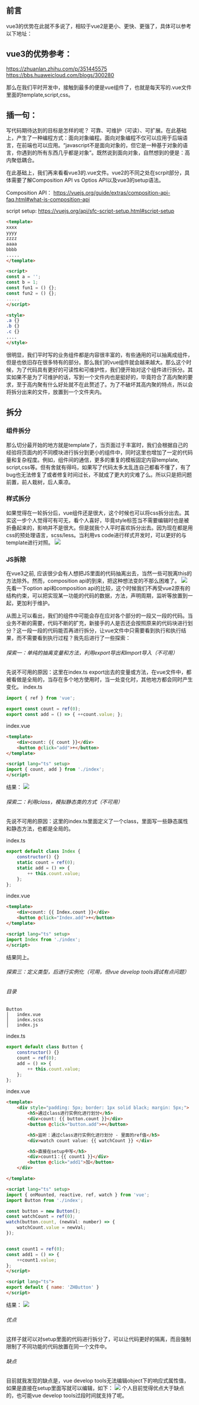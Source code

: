 ## 前言
vue3的优势在此就不多说了，相较于vue2是更小、更快、更强了，具体可以参考以下地址：
## vue3的优势参考：
https://zhuanlan.zhihu.com/p/351445575
https://bbs.huaweicloud.com/blogs/300280

那么在我们平时开发中，接触到最多的便是vue组件了，也就是每天写的.vue文件里面的template,script,css。
## 插一句：
写代码期待达到的目标是怎样的呢？ 可靠、可维护（可读）、可扩展。在此基础上，产生了一种编程方式：面向对象编程。面向对象编程不仅可以应用于后端语言，在前端也可以应用。“javascript不是面向对象的，但它是一种基于对象的语言，你遇到的所有东西几乎都是对象”。既然说到面向对象，自然想到的便是：高内聚低耦合。

在此基础上，我们再来看看vue3的.vue文件。vue2的不同之处在scrpit部分，具体需要了解Composition API vs Optios API以及vue3的setup语法。

Composition API： https://vuejs.org/guide/extras/composition-api-faq.html#what-is-composition-api

script setup: https://vuejs.org/api/sfc-script-setup.html#script-setup

```html
<template>
xxxx
yyyy
zzzz
aaaa
bbbb
.....
</template>

<script>
const a = '';
const b = 1;
const fun1 = () {};
const fun2 = () {};
.....
</script>

<style>
.a {}
.b {}
.c {}
....
</style>
```
很明显，我们平时写的业务组件都是内容很丰富的，有些通用的可以抽离成组件，但是也依旧存在很多特有的部分。那么我们的vue组件就会越来越大。那么这个时候，为了代码具有更好的可读性和可维护性，我们便开始对这个组件进行拆分。其实如果不是为了可维护的话，写到一个文件内也是挺好的，毕竟符合了高内聚的要求，至于高内聚有什么好处就不在此赘述了。为了不破坏其高内聚的特点，所以会将拆分出来的文件，放置到一个文件夹内。

## 拆分
### 组件拆分
那么切分最开始的地方就是template了，当页面过于丰富时，我们会根据自己的经验将页面内的不同模块进行拆分到更小的组件中，同时这里也增加了一定的代码量和复杂程度。例如，组件间的通信，更多的重复的模板固定内容template, script,css等。但有舍就有得吗，如果写了代码太多太乱连自己都看不懂了，有了bug也无法修复了或者修复时间过长，不就成了更大的灾难了么。所以只是把问题前置，前人栽树，后人乘凉。

### 样式拆分
如果觉得在一轮拆分后，vue组件还是很大，这个时候也可以将css拆分出去。其实这一步个人觉得可有可无，看个人喜好，毕竟style标签当不需要编辑时也是被折叠起来的，影响并不是很大。但是就我个人平时喜欢拆分出去。因为现在都是用css的预处理语言，scss/less。当利用vs code进行样式开发时，可以更好的与template进行对照。
![](./assets/split-search.png)

### JS拆除
在vue3之前, 应该很少会有人想把JS里面的代码抽离出去，当然一些可脱离this的方法除外。然而，composition api的到来，把这种想法变的不那么困难了。
![](./assets/options_composition.png)
先看一下option api和composition api的比较，这个时候我们不再受vue2原有的结构约束，可以把实现某一功能的代码的数据，方法，声明周期，监听等放置到一起，更加利于维护。

从图上可以看出，我们的组件中可能会存在应对各个部分的一段又一段的代码。当业务不断的需要，代码不断的扩充，新接手的人是否还会按照原来的代码块进行划分？这一段一段的代码能否再进行拆分，让vue文件中只需要看到执行和执行结果，而不需要看到执行过程？我先后进行了一些探索：
###### 探索一：单纯的抽离变量和方法，利用export导出和import导入（不可用）
先说不可用的原因：这里在index.ts export出去的变量或方法，在vue文件中，都被看做是全局的，当存在多个地方使用时，当一处变化时，其他地方都会同时产生变化。
index.ts
```javascript
import { ref } from 'vue';

export const count = ref(0);
export const add = () => { ++count.value; };
```
index.vue
```html
<template>
    <div>count: {{ count }}</div>
    <button @click="add">+</button>
</template>

<script lang="ts" setup>
import { count, add } from './index';
</script>
```
结果：
![](./assets/split-search-1.gif)

###### 探索二：利用class，模拟静态类的方式（不可用）
先说不可用的原因：这里的index.ts里面定义了一个class，里面写一些静态属性和静态方法，也都是全局的。

index.ts
```javascript
export default class Index {
    constructor() {}
    static count = ref(0);
    static add = () => {
        ++ this.count.value;
    };
};
```
index.vue
```html
<template>
    <div>count: {{ Index.count }}</div>
    <button @click="Index.add">+</button>
</template>

<script lang="ts" setup>
import Index from './index';
</script>
```
结果同上。

###### 探索三：定义类型，后进行实例化（可用，但vue develop tools调试有点问题）

###### 目录
```
Button
│   index.vue
│   index.scss
│   index.js  
```

index.ts
```javascript
export default class Button {
    constructor() {}
    count = ref(0);
    add = () => {
        ++ this.count.value;
    };
};
```
index.vue
```html
<template>
    <div style="padding: 5px; border: 1px solid black; margin: 5px;">
        <h5>通过class进行实例化进行划分</h5>
        <div>count: {{ button.count }}</div>
        <button @click="button.add">+</button>

        <h5>监听：通过class进行实例化进行划分 - 里面的ref值</h5>
        <div>watch count value: {{ watchCount }} </div>

        <h5>直接在setup中写</h5>
        <div>count1：{{ count1 }}</div>
        <button @click="add1">加</button>
    </div>

</template>

<script lang="ts" setup>
import { onMounted, reactive, ref, watch } from 'vue';
import Button from './index';

const button = new Button();
const watchCount = ref(0);
watch(button.count, (newVal: number) => {
    watchCount.value = newVal;
});


const count1 = ref(0);
const add1 = () => {
    ++count1.value;
};
</script>

<script lang="ts">
export default { name: 'ZHButton' }
</script>
```
结果：
![](./assets/split-search-1.png)

###### 优点
这样子就可以对setup里面的代码进行拆分了，可以让代码更好的隔离，而且强制限制了不同功能的代码放置在同一个文件中。

###### 缺点
目前就我发现的缺点是，vue develop tools无法编辑object下的响应式属性值，如果是直接在setup里面写就可以编辑，如下：
![](./assets/split-search.gif)
个人目前觉得优点大于缺点的，也可能vue develop tools过段时间就支持了呢。

